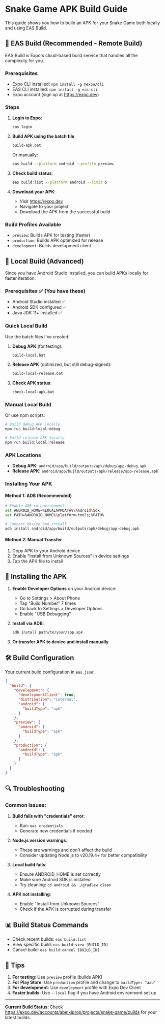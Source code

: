 # Snake Game APK Build Guide

This guide shows you how to build an APK for your Snake Game both locally and using EAS Build.

## 🚀 EAS Build (Recommended - Remote Build)

EAS Build is Expo's cloud-based build service that handles all the complexity for you.

### Prerequisites
- Expo CLI installed: `npm install -g @expo/cli`
- EAS CLI installed: `npm install -g eas-cli`
- Expo account (sign up at https://expo.dev)

### Steps
1. **Login to Expo**:
   ```bash
   eas login
   ```

2. **Build APK using the batch file**:
   ```bash
   build-apk.bat
   ```
   
   Or manually:
   ```bash
   eas build --platform android --profile preview
   ```

3. **Check build status**:
   ```bash
   eas build:list --platform android --limit 5
   ```

4. **Download your APK**:
   - Visit https://expo.dev
   - Navigate to your project
   - Download the APK from the successful build

### Build Profiles Available
- `preview`: Builds APK for testing (faster)
- `production`: Builds APK optimized for release
- `development`: Builds development client

## 🔧 Local Build (Advanced)

Since you have Android Studio installed, you can build APKs locally for faster iteration.

### Prerequisites ✅ (You have these)
- Android Studio installed ✅
- Android SDK configured ✅
- Java JDK 11+ installed ✅

### Quick Local Build
Use the batch files I've created:

1. **Debug APK** (for testing):
   ```bash
   build-local.bat
   ```

2. **Release APK** (optimized, but still debug-signed):
   ```bash
   build-local-release.bat
   ```

3. **Check APK status**:
   ```bash
   check-local-apk.bat
   ```

### Manual Local Build
Or use npm scripts:
```bash
# Build debug APK locally
npm run build:local:debug

# Build release APK locally  
npm run build:local:release
```

### APK Locations
- **Debug APK**: `android/app/build/outputs/apk/debug/app-debug.apk`
- **Release APK**: `android/app/build/outputs/apk/release/app-release.apk`

### Installing Your APK

#### Method 1: ADB (Recommended)
```bash
# Enable ADB in environment
set ANDROID_HOME=%LOCALAPPDATA%\Android\Sdk
set PATH=%ANDROID_HOME%\platform-tools;%PATH%

# Connect device and install
adb install android/app/build/outputs/apk/debug/app-debug.apk
```

#### Method 2: Manual Transfer
1. Copy APK to your Android device
2. Enable "Install from Unknown Sources" in device settings
3. Tap the APK file to install

## 📱 Installing the APK

1. **Enable Developer Options** on your Android device:
   - Go to Settings > About Phone
   - Tap "Build Number" 7 times
   - Go back to Settings > Developer Options
   - Enable "USB Debugging"

2. **Install via ADB**:
   ```bash
   adb install path/to/your/app.apk
   ```

3. **Or transfer APK to device and install manually**

## 🛠️ Build Configuration

Your current build configuration in `eas.json`:

```json
{
  "build": {
    "development": {
      "developmentClient": true,
      "distribution": "internal",
      "android": {
        "buildType": "apk"
      }
    },
    "preview": {
      "android": {
        "buildType": "apk"
      }
    },
    "production": {
      "android": {
        "buildType": "apk"
      }
    }
  }
}
```

## 🔍 Troubleshooting

### Common Issues:

1. **Build fails with "credentials" error**:
   - Run: `eas credentials`
   - Generate new credentials if needed

2. **Node.js version warnings**:
   - These are warnings and don't affect the build
   - Consider updating Node.js to v20.19.4+ for better compatibility

3. **Local build fails**:
   - Ensure ANDROID_HOME is set correctly
   - Make sure Android SDK is installed
   - Try cleaning: `cd android && ./gradlew clean`

4. **APK not installing**:
   - Enable "Install from Unknown Sources"
   - Check if the APK is corrupted during transfer

## 📊 Build Status Commands

- Check recent builds: `eas build:list`
- View specific build: `eas build:view [BUILD_ID]`
- Cancel build: `eas build:cancel [BUILD_ID]`

## 🎯 Tips

1. **For testing**: Use `preview` profile (builds APK)
2. **For Play Store**: Use `production` profile and change to `buildType: "aab"`
3. **For development**: Use `development` profile with Expo Dev Client
4. **Faster builds**: Use `--local` flag if you have Android environment set up

---

**Current Build Status**: Check https://expo.dev/accounts/abelkiprop/projects/snake-game/builds for your latest builds.
